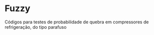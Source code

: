# Fuzzy
Códigos para testes de probabilidade de quebra em compressores de refrigeração, do tipo parafuso
